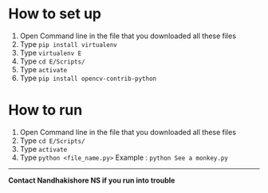 # How to set up

1. Open Command line in the file that you downloaded all these files
2. Type `pip install virtualenv`
3. Type `virtualenv E`
4. Type `cd E/Scripts/`
5. Type `activate`
6. Type `pip install opencv-contrib-python`


# How to run
1. Open Command line in the file that you downloaded all these files
2. Type `cd E/Scripts/`
3. Type `activate`
4. Type `python <file_name.py>`
Example : `python See a monkey.py`
---
**Contact Nandhakishore NS if you run into trouble**
